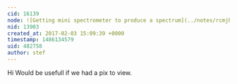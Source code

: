 ```yaml
---
cid: 16139
node: ![Getting mini spectrometer to produce a spectrum](../notes/rcmjh/02-03-2017/getting-mini-spectrometer-to-produce-a-spectrum)
nid: 13903
created_at: 2017-02-03 15:09:39 +0000
timestamp: 1486134579
uid: 482758
author: stef
---
```


Hi Would be usefull if we had a pix to view.